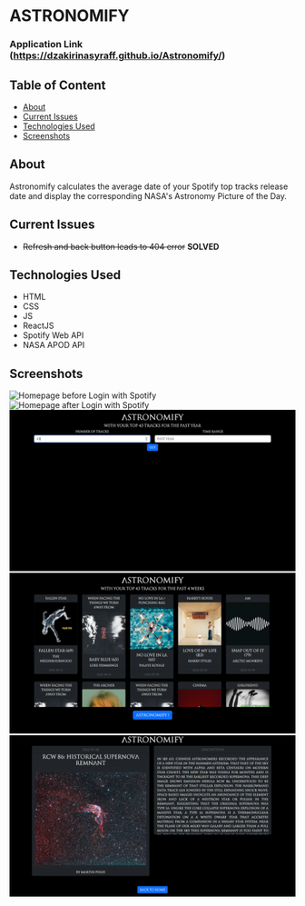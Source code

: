 # **ASTRONOMIFY**

### Application Link (https://dzakirinasyraff.github.io/Astronomify/)

## Table of Content

 - [About](https://github.com/DzakirinAsyraff/Astronomify/tree/main#about)
 - [Current Issues](https://github.com/DzakirinAsyraff/Astronomify/tree/main#current-issues)
 - [Technologies Used](https://github.com/DzakirinAsyraff/Astronomify/tree/main#technologies-used)
 - [Screenshots](https://github.com/DzakirinAsyraff/Astronomify/tree/main#screenshots)

## About

Astronomify calculates the average date of your Spotify top tracks release date and display the corresponding NASA's Astronomy Picture of the Day.

## Current Issues

 - ~~Refresh and back button leads to 404 error~~  **SOLVED**

## Technologies Used

 - HTML
 - CSS
 - JS
 - ReactJS
 - Spotify Web API
 - NASA APOD API

## Screenshots
![Homepage before Login with Spotify](https://raw.githubusercontent.com/DzakirinAsyraff/Astronomify/main/src/Assets/ss1.PNG)
![Homepage after Login with Spotify](https://raw.githubusercontent.com/DzakirinAsyraff/Astronomify/main/src/Assets/ss2.PNG)
![Main page](https://raw.githubusercontent.com/DzakirinAsyraff/Astronomify/main/src/Assets/ss3.PNG)
![Main page with top tracks shown](https://raw.githubusercontent.com/DzakirinAsyraff/Astronomify/main/src/Assets/ss4.PNG)
![Final page](https://raw.githubusercontent.com/DzakirinAsyraff/Astronomify/main/src/Assets/ss5.PNG)
